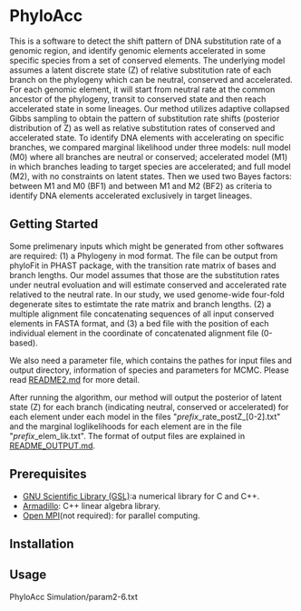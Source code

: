 # PhyloAcc
This is a software to detect the shift pattern of DNA substitution rate of a genomic region, and identify genomic elements accelerated in some specific species from a set of conserved elements. The underlying model assumes a latent discrete state (Z) of relative substitution rate of each branch on the phylogeny which can be neutral, conserved and accelerated. For each genomic element, it will start from neutral rate at the common ancestor of the phylogeny, transit to conserved state and then reach accelerated state in some lineages. Our method utilizes adaptive collapsed Gibbs sampling to obtain the pattern of substitution rate shifts (posterior distribution of Z) as well as relative substitution rates of conserved and accelerated state. To identify DNA elements with accelerating on specific branches, we compared marginal likelihood under three models: null model (M0) where all branches are neutral or conserved; accelerated model (M1) in which branches leading to target species are accelerated; and full model (M2), with no constraints on latent states. Then we used two Bayes factors: between M1 and M0 (BF1) and between M1 and M2 (BF2) as criteria to identify DNA elements accelerated exclusively in target lineages.

## Getting Started
Some prelimenary inputs which might be generated from other softwares are required: (1) a Phylogeny in mod format. The file can be output from phyloFit in PHAST package, with the transition rate matrix of bases and branch lengths. Our model assumes that those are the substitution rates under neutral evoluation and will estimate conserved and accelerated rate relatived to the neutral rate. In our study, we used genome-wide four-fold degenerate sites to estimtate the rate matrix and branch lengths. (2) a multiple alignment file concatenating sequences of all input conserved elements in FASTA format, and (3) a bed file with the position of each individual element in the coordinate of concatenated alignment file (0-based).

We also need a parameter file, which contains the pathes for input files and output directory, information of species and parameters for MCMC. Please read [README2.md](https://github.com/xyz111131/PhyloAcc/blob/master/README2.md) for more detail. 

After running the algorithm, our method will output the posterior of latent state (Z) for each branch (indicating neutral, conserved or accelerated) for each element under each model in the files "*prefix*\_rate_postZ\_[0-2].txt" and the marginal loglikelihoods for each element are in the file "*prefix*_elem_lik.txt". The format of output files are explained in [README_OUTPUT.md](https://github.com/xyz111131/PhyloAcc/blob/master/README_OUTPUT.md).

## Prerequisites
* [GNU Scientific Library (GSL)](https://www.gnu.org/software/gsl/):a numerical library for C and C++. 
* [Armadillo](http://arma.sourceforge.net/): C++ linear algebra library.
* [Open MPI](https://www.open-mpi.org/)(not required): for parallel computing.
## Installation

## Usage
PhyloAcc Simulation/param2-6.txt



